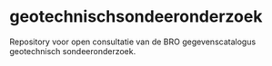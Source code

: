 # geotechnischsondeeronderzoek
Repository voor open consultatie van de BRO gegevenscatalogus geotechnisch sondeeronderzoek.

